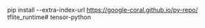  pip install --extra-index-url https://google-coral.github.io/py-repo/ tflite_runtime# tensor-python
